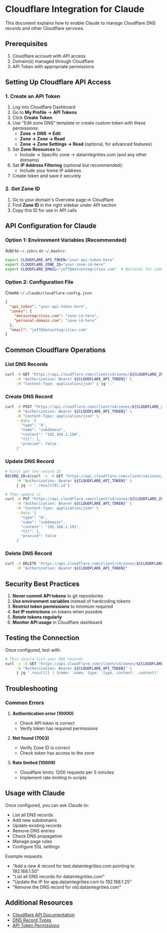 # Cloudflare Integration for Claude

This document explains how to enable Claude to manage Cloudflare DNS records and other Cloudflare services.

## Prerequisites

1. Cloudflare account with API access
2. Domain(s) managed through Cloudflare
3. API Token with appropriate permissions

## Setting Up Cloudflare API Access

### 1. Create an API Token

1. Log into Cloudflare Dashboard
2. Go to **My Profile** → **API Tokens**
3. Click **Create Token**
4. Use "Edit zone DNS" template or create custom token with these permissions:
   - **Zone → DNS → Edit**
   - **Zone → Zone → Read**
   - **Zone → Zone Settings → Read** (optional, for advanced features)
5. Set **Zone Resources** to:
   - Include → Specific zone → dataintegrities.com (and any other domains)
6. Set **IP Address Filtering** (optional but recommended):
   - Include your home IP address
7. Create token and save it securely

### 2. Get Zone ID

1. Go to your domain's Overview page in Cloudflare
2. Find **Zone ID** in the right sidebar under API section
3. Copy this ID for use in API calls

## API Configuration for Claude

### Option 1: Environment Variables (Recommended)

Add to `~/.zshrc` or `~/.bashrc`:
```bash
export CLOUDFLARE_API_TOKEN="your-api-token-here"
export CLOUDFLARE_ZONE_ID="your-zone-id-here"
export CLOUDFLARE_EMAIL="jeff@dataintegrities.com"  # Optional for some endpoints
```

### Option 2: Configuration File

Create `~/.claude/cloudflare-config.json`:
```json
{
  "api_token": "your-api-token-here",
  "zones": {
    "dataintegrities.com": "zone-id-here",
    "personal-domain.com": "zone-id-here"
  },
  "email": "jeff@dataintegrities.com"
}
```

## Common Cloudflare Operations

### List DNS Records
```bash
curl -X GET "https://api.cloudflare.com/client/v4/zones/${CLOUDFLARE_ZONE_ID}/dns_records" \
     -H "Authorization: Bearer ${CLOUDFLARE_API_TOKEN}" \
     -H "Content-Type: application/json" | jq '.'
```

### Create DNS Record
```bash
curl -X POST "https://api.cloudflare.com/client/v4/zones/${CLOUDFLARE_ZONE_ID}/dns_records" \
     -H "Authorization: Bearer ${CLOUDFLARE_API_TOKEN}" \
     -H "Content-Type: application/json" \
     --data '{
       "type": "A",
       "name": "subdomain",
       "content": "192.168.1.100",
       "ttl": 1,
       "proxied": false
     }'
```

### Update DNS Record
```bash
# First get the record ID
RECORD_ID=$(curl -s -X GET "https://api.cloudflare.com/client/v4/zones/${CLOUDFLARE_ZONE_ID}/dns_records?name=subdomain.dataintegrities.com" \
     -H "Authorization: Bearer ${CLOUDFLARE_API_TOKEN}" \
     | jq -r '.result[0].id')

# Then update it
curl -X PUT "https://api.cloudflare.com/client/v4/zones/${CLOUDFLARE_ZONE_ID}/dns_records/${RECORD_ID}" \
     -H "Authorization: Bearer ${CLOUDFLARE_API_TOKEN}" \
     -H "Content-Type: application/json" \
     --data '{
       "type": "A",
       "name": "subdomain",
       "content": "192.168.1.101",
       "ttl": 1,
       "proxied": false
     }'
```

### Delete DNS Record
```bash
curl -X DELETE "https://api.cloudflare.com/client/v4/zones/${CLOUDFLARE_ZONE_ID}/dns_records/${RECORD_ID}" \
     -H "Authorization: Bearer ${CLOUDFLARE_API_TOKEN}"
```

## Security Best Practices

1. **Never commit API tokens** to git repositories
2. **Use environment variables** instead of hardcoding tokens
3. **Restrict token permissions** to minimum required
4. **Set IP restrictions** on tokens when possible
5. **Rotate tokens regularly**
6. **Monitor API usage** in Cloudflare dashboard

## Testing the Connection

Once configured, test with:
```bash
# This should list your DNS records
curl -s -X GET "https://api.cloudflare.com/client/v4/zones/${CLOUDFLARE_ZONE_ID}/dns_records" \
     -H "Authorization: Bearer ${CLOUDFLARE_API_TOKEN}" \
     | jq '.result[] | {name: .name, type: .type, content: .content}'
```

## Troubleshooting

### Common Errors

1. **Authentication error (10000)**
   - Check API token is correct
   - Verify token has required permissions

2. **Not found (7003)**
   - Verify Zone ID is correct
   - Check token has access to the zone

3. **Rate limited (10009)**
   - Cloudflare limits: 1200 requests per 5 minutes
   - Implement rate limiting in scripts

## Usage with Claude

Once configured, you can ask Claude to:
- List all DNS records
- Add new subdomains
- Update existing records
- Remove DNS entries
- Check DNS propagation
- Manage page rules
- Configure SSL settings

Example requests:
- "Add a new A record for test.dataintegrities.com pointing to 192.168.1.50"
- "List all DNS records for dataintegrities.com"
- "Update the IP for app.dataintegrities.com to 192.168.1.25"
- "Remove the DNS record for old.dataintegrities.com"

## Additional Resources

- [Cloudflare API Documentation](https://developers.cloudflare.com/api/)
- [DNS Record Types](https://developers.cloudflare.com/dns/manage-dns-records/reference/dns-record-types/)
- [API Token Permissions](https://developers.cloudflare.com/api/tokens/create/permissions/)
